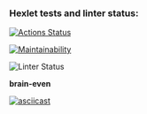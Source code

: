 ### Hexlet tests and linter status:
[![Actions Status](https://github.com/Blazelip/frontend-project-lvl1/workflows/hexlet-check/badge.svg)](https://github.com/Blazelip/frontend-project-lvl1/actions)

[![Maintainability](https://api.codeclimate.com/v1/badges/a99a88d28ad37a79dbf6/maintainability)](https://codeclimate.com/github/codeclimate/codeclimate/maintainability)

![Linter Status](https://github.com/Blazelip/frontend-project-lvl1/actions/workflows/actions-demo.yml/badge.svg)

**brain-even**

[![asciicast](https://asciinema.org/a/ltjn1wcHKoAlMmYNytcsTC6Nw.svg)](https://asciinema.org/a/ltjn1wcHKoAlMmYNytcsTC6Nw)
